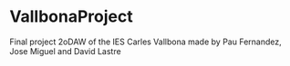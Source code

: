 # VallbonaProject
Final project 2oDAW of the IES Carles Vallbona made by Pau Fernandez, Jose Miguel and David Lastre
